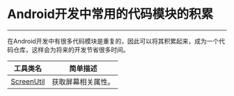 # Android开发中常用的代码模块的积累
---

在Android开发中有很多代码模块是重复的，因此可以将其积累起来，成为一个代码仓库，这样会为将来的开发节省很多时间。

工具类名 | 简单描述 
---------------- | ------------- 
[ScreenUtil](categories/ScreenUtil.java) | 获取屏幕相关属性。
